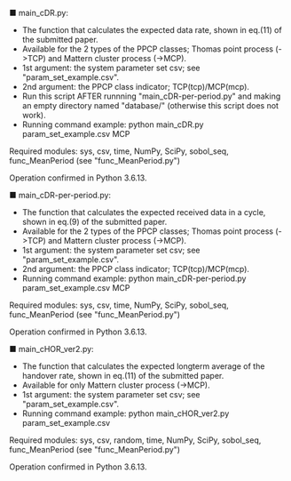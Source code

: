 ■ main_cDR.py:
- The function that calculates the expected data rate, shown in eq.(11) of the submitted paper.
- Available for the 2 types of the PPCP classes; Thomas point process (->TCP) and Mattern cluster process (->MCP).
- 1st argument: the system parameter set csv; see "param_set_example.csv".
- 2nd argument: the PPCP class indicator; TCP(tcp)/MCP(mcp).
- Run this script AFTER runnning "main_cDR-per-period.py" and making an empty directory named "database/" (otherwise this script does not work).
- Running command example: python main_cDR.py param_set_example.csv MCP

Required modules:
sys, csv, time, NumPy, SciPy, sobol_seq, func_MeanPeriod (see "func_MeanPeriod.py")

Operation confirmed in Python 3.6.13.




■ main_cDR-per-period.py:
- The function that calculates the expected received data in a cycle, shown in eq.(9) of the submitted paper.
- Available for the 2 types of the PPCP classes; Thomas point process (->TCP) and Mattern cluster process (->MCP).
- 1st argument: the system parameter set csv; see "param_set_example.csv".
- 2nd argument: the PPCP class indicator; TCP(tcp)/MCP(mcp).
- Running command example: python main_cDR-per-period.py param_set_example.csv MCP

Required modules:
sys, csv, time, NumPy, SciPy, sobol_seq, func_MeanPeriod (see "func_MeanPeriod.py")

Operation confirmed in Python 3.6.13.




■ main_cHOR_ver2.py:
- The function that calculates the expected longterm average of the handover rate, shown in eq.(11) of the submitted paper.
- Available for only Mattern cluster process (->MCP).
- 1st argument: the system parameter set csv; see "param_set_example.csv".
- Running command example: python main_cHOR_ver2.py param_set_example.csv

Required modules:
sys, csv, random, time, NumPy, SciPy, sobol_seq, func_MeanPeriod (see "func_MeanPeriod.py")

Operation confirmed in Python 3.6.13.
